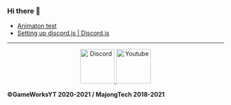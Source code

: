 ### Hi there 👋

<!--
**gamebotjs/gamebotjs** is a ✨ _special_ ✨ repository because its `README.md` (this file) appears on your GitHub profile.

- 🔭 I’m currently working on GameBot
- 🌱 I’m currently learning everything kill me
- 💬 Ask me about stuff if you need help you can contact me by looking below
- 📫 How to reach me: Email : cyberbot90000@gmail.com, Discord : GameWorksYT!#7682, Twitter : https://twitter.com/NinjaShadowFox2
- ⚡ Fun fact: me is stupid

### Languages and stuff:

<img align="left" alt="Visual Studio Code" width="26px" src="https://i.imgur.com/LwSdAlE.png" />
<img align="left" alt="discord.js" width="26px" src="https://i.imgur.com/SI1DZf3.png" />
<img align="left" alt="js" width="26px" src="https://i.imgur.com/3u1wzwE.png" />
<img align="left" alt="py" width="26px" src="https://i.imgur.com/4pIzF9V.png" />
<img align="left" alt="node.js" width="26px" src="https://i.imgur.com/tYLFZBh.png" /> 
---

### 📺 Latest Youtube Videos

<!-- YOUTUBE:START -->
- [Animaton test](https://www.youtube.com/watch?v=zUQzMEaMxns)
- [Setting up discord.js | Discord.js](https://www.youtube.com/watch?v=CirJOhLrhRY&t=735s)
<!-- YOUTUBE:END -->

---

<!-- <details>
<summary><a align ="right">🔎 Statistics </a></summary>

<a>
  <img align="center" src="https://riday-ghstats.vercel.app/api/top-langs/?username=reconlx&theme=tokyonight&layout=compact" />
</a>
<a href="https://github.com/anuraghazra/convoychat">
  <img align="center" src="https://github-readme-stats.vercel.app/api?username=reconlx&show_icons=true&theme=onedark" />
</a>
</details> -->

<p align="center">
<a href="https://discord.gg/9uGJ8T37jy">
    <img src="https://user-images.githubusercontent.com/59381835/92191514-d649ad80-ee18-11ea-9bc4-e95c7a122a99.png" alt="Discord" width="80"/>
  </a>
<a href="https://www.youtube.com/channel/UCL2f-K1nOq0lKG0nu3OJ6Dw">
    <img src="https://user-images.githubusercontent.com/59381835/92191346-676c5480-ee18-11ea-8240-e416eb1a5b5d.png" alt="Youtube" width="80"/>
  </a>
</p>


**©GameWorksYT 2020-2021 / MajongTech 2018-2021**
